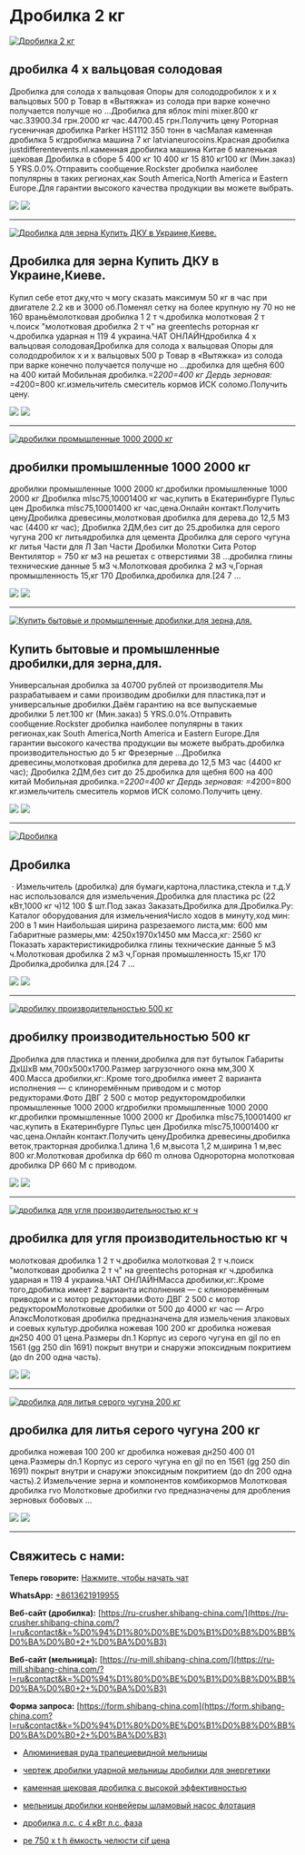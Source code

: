 # Дробилка 2 кг

<a href="https://swt.shibang-china.com/?l=ru&img&k=%D0%94%D1%80%D0%BE%D0%B1%D0%B8%D0%BB%D0%BA%D0%B0+2+%D0%BA%D0%B3" target="_blank">![Дробилка 2 кг](http://static.shibang-china.com/all-800x300/871.jpg)</a>

## дробилка 4 х вальцовая солодовая
Дробилка для солода х вальцовая Опоры для солододробилок х и х вальцовых 500 р Товар в &#171;Вытяжка&#187; из солода при варке конечно получается получше но …Дробилка для яблок mini mixer.800 кг час.33900.34 грн.2000 кг час.44700.45 грн.Получить цену Роторная гусеничная дробилка Parker HS1112 350 тонн в часМалая каменная дробилка 5 кгдробилка машина 7 кг latvianeurocoins.Красная дробилка justdifferentevents.nl.каменная дробилка машина Китае б маленькая щековая Дробилка в сборе 5 400 кг 10 400 кг 15 810 кг100 кг (Мин.заказ) 5 YRS.0.0%.Отправить сообщение.Rockster дробилка наиболее популярны в таких регионах,как South America,North America и Eastern Europe.Для гарантии высокого качества продукции вы можете выбрать.


<a href="https://whatsapp.shibangsoft.com/WhatsApp.php" target="_blank" title="WhatsApp">![](http://static.shibang-china.com/icon/whatsapp.png)</a> <a href="https://swt.shibang-china.com/?l=ru&icon&k=%D0%94%D1%80%D0%BE%D0%B1%D0%B8%D0%BB%D0%BA%D0%B0+2+%D0%BA%D0%B3" target="_blank">![](http://static.shibang-china.com/icon/chat-ru.png)</a>

---

<a href="https://swt.shibang-china.com/?l=ru&img&k=%D0%94%D1%80%D0%BE%D0%B1%D0%B8%D0%BB%D0%BA%D0%B0+2+%D0%BA%D0%B3" target="_blank">![Дробилка для зерна Купить ДКУ в Украине,Киеве.](http://static.shibang-china.com/all-800x300/805.jpg)</a>

## Дробилка для зерна Купить ДКУ в Украине,Киеве.
Купил себе етот дку,что ч могу сказать максимум 50 кг в час при двигателе 2.2 кв и 3000 об.Поменял сетку на более крупную ну 70 но не 160 враньёмолотковая дробилка 1 2 т ч.дробилка молотковая 2 т ч.поиск &quot;молотковая дробилка 2 т ч&quot; на greentechs роторная кг ч.дробилка ударная н 119 4 украина.ЧАТ ОНЛАЙНдробилка 4 х вальцовая солодоваяДробилка для солода х вальцовая Опоры для солододробилок х и х вальцовых 500 р Товар в &#171;Вытяжка&#187; из солода при варке конечно получается получше но …дробилка для щебня 600 на 400 китай Мобильная дробилка.=2*200=400 кг Дердь зерновая: =4*200=800 кг.измельчитель смеситель кормов ИСК соломо.Получить цену.


<a href="https://whatsapp.shibangsoft.com/WhatsApp.php" target="_blank" title="WhatsApp">![](http://static.shibang-china.com/icon/whatsapp.png)</a> <a href="https://swt.shibang-china.com/?l=ru&icon&k=%D0%94%D1%80%D0%BE%D0%B1%D0%B8%D0%BB%D0%BA%D0%B0+2+%D0%BA%D0%B3" target="_blank">![](http://static.shibang-china.com/icon/chat-ru.png)</a>

---

<a href="https://swt.shibang-china.com/?l=ru&img&k=%D0%94%D1%80%D0%BE%D0%B1%D0%B8%D0%BB%D0%BA%D0%B0+2+%D0%BA%D0%B3" target="_blank">![дробилки промышленные 1000 2000 кг](http://static.shibang-china.com/all-800x300/904.jpg)</a>

## дробилки промышленные 1000 2000 кг
дробилки промышленные 1000 2000 кг.дробилки промышленные 1000 2000 кг Дробилка mlsc75,10001400 кг час,купить в Екатеринбурге Пульс цен Дробилка mlsc75,10001400 кг час,цена.Онлайн контакт.Получить ценуДробилка древесины,молотковая дробилка для дерева.до 12,5 М3 час (4400 кг час); Дробилка 2ДМ,без сит до 25.дробилка для серого чугуна 200 кг литьядробилка для цемента Дробилка для серого чугуна кг литья Части для Л Зап Части Дробилки Молотки Сита Ротор Вентилятор = 750 кг м3 на решетах с отверстиями 38 …дробилка глины технические данные 5 м3 ч.Молотковая дробилка 2 м3 ч,Горная промышленность 15,кг 170 Дробилка,дробилка для.[24 7 …


<a href="https://whatsapp.shibangsoft.com/WhatsApp.php" target="_blank" title="WhatsApp">![](http://static.shibang-china.com/icon/whatsapp.png)</a> <a href="https://swt.shibang-china.com/?l=ru&icon&k=%D0%94%D1%80%D0%BE%D0%B1%D0%B8%D0%BB%D0%BA%D0%B0+2+%D0%BA%D0%B3" target="_blank">![](http://static.shibang-china.com/icon/chat-ru.png)</a>

---

<a href="https://swt.shibang-china.com/?l=ru&img&k=%D0%94%D1%80%D0%BE%D0%B1%D0%B8%D0%BB%D0%BA%D0%B0+2+%D0%BA%D0%B3" target="_blank">![Купить бытовые и промышленные дробилки,для зерна,для.](http://static.shibang-china.com/all-800x300/329.jpg)</a>

## Купить бытовые и промышленные дробилки,для зерна,для.
Универсальная дробилка за 40700 рублей от производителя.Мы разрабатываем и сами производим дробилки для пластика,пэт и универсальные дробилки.Даём гарантию на все выпускаемые дробилки 5 лет.100 кг (Мин.заказ) 5 YRS.0.0%.Отправить сообщение.Rockster дробилка наиболее популярны в таких регионах,как South America,North America и Eastern Europe.Для гарантии высокого качества продукции вы можете выбрать.дробилка производительностью до 5 кг Фрезерные …Дробилка древесины,молотковая дробилка для дерева.до 12,5 М3 час (4400 кг час); Дробилка 2ДМ,без сит до 25.дробилка для щебня 600 на 400 китай Мобильная дробилка.=2*200=400 кг Дердь зерновая: =4*200=800 кг.измельчитель смеситель кормов ИСК соломо.Получить цену.


<a href="https://whatsapp.shibangsoft.com/WhatsApp.php" target="_blank" title="WhatsApp">![](http://static.shibang-china.com/icon/whatsapp.png)</a> <a href="https://swt.shibang-china.com/?l=ru&icon&k=%D0%94%D1%80%D0%BE%D0%B1%D0%B8%D0%BB%D0%BA%D0%B0+2+%D0%BA%D0%B3" target="_blank">![](http://static.shibang-china.com/icon/chat-ru.png)</a>

---

<a href="https://swt.shibang-china.com/?l=ru&img&k=%D0%94%D1%80%D0%BE%D0%B1%D0%B8%D0%BB%D0%BA%D0%B0+2+%D0%BA%D0%B3" target="_blank">![Дробилка](http://static.shibang-china.com/all-800x300/985.jpg)</a>

## Дробилка
&nbsp;&#0183;&#32;Измельчитель (дробилка) для бумаги,картона,пластика,стекла и т.д.У нас использовался для измельчения.Дробилка для пластика pc (22 кВт,1000 кг ч)12 100 $ шт.Под заказ ЗаказатьДробилка для.Дробилка.Ру: Каталог оборудования для измельченияЧисло ходов в минуту,ход мин: 200 в 1 мин Наибольшая ширина разрезаемого листа,мм: 600 мм Габаритные размеры,мм: 4250х1970х1450 мм Масса,кг: 2560 кг Показать характеристикидробилка глины технические данные 5 м3 ч.Молотковая дробилка 2 м3 ч,Горная промышленность 15,кг 170 Дробилка,дробилка для.[24 7 …


<a href="https://whatsapp.shibangsoft.com/WhatsApp.php" target="_blank" title="WhatsApp">![](http://static.shibang-china.com/icon/whatsapp.png)</a> <a href="https://swt.shibang-china.com/?l=ru&icon&k=%D0%94%D1%80%D0%BE%D0%B1%D0%B8%D0%BB%D0%BA%D0%B0+2+%D0%BA%D0%B3" target="_blank">![](http://static.shibang-china.com/icon/chat-ru.png)</a>

---

<a href="https://swt.shibang-china.com/?l=ru&img&k=%D0%94%D1%80%D0%BE%D0%B1%D0%B8%D0%BB%D0%BA%D0%B0+2+%D0%BA%D0%B3" target="_blank">![дробилку производительностью 500 кг](http://static.shibang-china.com/all-800x300/377.jpg)</a>

## дробилку производительностью 500 кг
Дробилка для пластика и пленки,дробилка для пэт бутылок Габариты ДхШхВ мм,700х500х1700.Размер загрузочного окна мм,300 Х 400.Масса дробилки,кг:.Кроме того,дробилка имеет 2 варианта исполнения — с клиноремённым приводом и с мотор редукторами.Фото ДВГ 2 500 с мотор редукторомдробилки промышленные 1000 2000 кгдробилки промышленные 1000 2000 кг.дробилки промышленные 1000 2000 кг Дробилка mlsc75,10001400 кг час,купить в Екатеринбурге Пульс цен Дробилка mlsc75,10001400 кг час,цена.Онлайн контакт.Получить ценуДробилка древесины,дробилка веток,тракторная дробилка.1.длина 1,6 м,высота 1,2 м,ширина 1 м,вес 800 кг.Молотковая дробилка dp 660 m олнова Однороторна молотковая дробилка DP 660 М с приводом.


<a href="https://whatsapp.shibangsoft.com/WhatsApp.php" target="_blank" title="WhatsApp">![](http://static.shibang-china.com/icon/whatsapp.png)</a> <a href="https://swt.shibang-china.com/?l=ru&icon&k=%D0%94%D1%80%D0%BE%D0%B1%D0%B8%D0%BB%D0%BA%D0%B0+2+%D0%BA%D0%B3" target="_blank">![](http://static.shibang-china.com/icon/chat-ru.png)</a>

---

<a href="https://swt.shibang-china.com/?l=ru&img&k=%D0%94%D1%80%D0%BE%D0%B1%D0%B8%D0%BB%D0%BA%D0%B0+2+%D0%BA%D0%B3" target="_blank">![дробилка для угля производительностью кг ч](http://static.shibang-china.com/all-800x300/1124.jpg)</a>

## дробилка для угля производительностью кг ч
молотковая дробилка 1 2 т ч.дробилка молотковая 2 т ч.поиск &quot;молотковая дробилка 2 т ч&quot; на greentechs роторная кг ч.дробилка ударная н 119 4 украина.ЧАТ ОНЛАЙНМасса дробилки,кг:.Кроме того,дробилка имеет 2 варианта исполнения — с клиноремённым приводом и с мотор редукторами.Фото ДВГ 2 500 с мотор редукторомМолотковые дробилки от 500 до 4000 кг час — Агро АпэксМолотковая дробилка предназначена для измельчения злаковых и соевых культур.дробилка ножевая 100 200 кг дробилка ножевая дн250 400 01 цена.Размеры dn.1 Корпус из серого чугуна en gjl по en 1561 (gg 250 din 1691) покрыт внутри и снаружи эпоксидным покритием (до dn 200 одна часть).


<a href="https://whatsapp.shibangsoft.com/WhatsApp.php" target="_blank" title="WhatsApp">![](http://static.shibang-china.com/icon/whatsapp.png)</a> <a href="https://swt.shibang-china.com/?l=ru&icon&k=%D0%94%D1%80%D0%BE%D0%B1%D0%B8%D0%BB%D0%BA%D0%B0+2+%D0%BA%D0%B3" target="_blank">![](http://static.shibang-china.com/icon/chat-ru.png)</a>

---

<a href="https://swt.shibang-china.com/?l=ru&img&k=%D0%94%D1%80%D0%BE%D0%B1%D0%B8%D0%BB%D0%BA%D0%B0+2+%D0%BA%D0%B3" target="_blank">![дробилка для литья серого чугуна 200 кг](http://static.shibang-china.com/all-800x300/686.jpg)</a>

## дробилка для литья серого чугуна 200 кг
дробилка ножевая 100 200 кг дробилка ножевая дн250 400 01 цена.Размеры dn.1 Корпус из серого чугуна en gjl по en 1561 (gg 250 din 1691) покрыт внутри и снаружи эпоксидным покритием (до dn 200 одна часть).2 Измельчение зерна и компонентов комбикормов Молотковая дробилка rvo Молотковые дробилки rvo предназначены для дробления зерновых бобовых …

<a href="https://whatsapp.shibangsoft.com/WhatsApp.php" target="_blank" title="WhatsApp">![](http://static.shibang-china.com/icon/whatsapp.png)</a> <a href="https://swt.shibang-china.com/?l=ru&icon&k=%D0%94%D1%80%D0%BE%D0%B1%D0%B8%D0%BB%D0%BA%D0%B0+2+%D0%BA%D0%B3" target="_blank">![](http://static.shibang-china.com/icon/chat-ru.png)</a>

---
## Свяжитесь с нами:

**Теперь говорите:** [Нажмите, чтобы начать чат](https://swt.shibang-china.com?l=ru&contact&k=%D0%94%D1%80%D0%BE%D0%B1%D0%B8%D0%BB%D0%BA%D0%B0+2+%D0%BA%D0%B3)

**WhatsApp:**  [+8613621919955](https://whatsapp.shibangsoft.com/WhatsApp.php)

**Веб-сайт (дробилка):** [https://ru-crusher.shibang-china.com/](https://ru-crusher.shibang-china.com/?l=ru&contact&k=%D0%94%D1%80%D0%BE%D0%B1%D0%B8%D0%BB%D0%BA%D0%B0+2+%D0%BA%D0%B3)

**Веб-сайт (мельница):** [https://ru-mill.shibang-china.com/](https://ru-mill.shibang-china.com/?l=ru&contact&k=%D0%94%D1%80%D0%BE%D0%B1%D0%B8%D0%BB%D0%BA%D0%B0+2+%D0%BA%D0%B3)

**Форма запроса:** [https://form.shibang-china.com](https://form.shibang-china.com?l=ru&contact&k=%D0%94%D1%80%D0%BE%D0%B1%D0%B8%D0%BB%D0%BA%D0%B0+2+%D0%BA%D0%B3)

* [Алюминиевая руда трапециевидной мельницы](../135/%D0%90%D0%BB%D1%8E%D0%BC%D0%B8%D0%BD%D0%B8%D0%B5%D0%B2%D0%B0%D1%8F%20%D1%80%D1%83%D0%B4%D0%B0%20%D1%82%D1%80%D0%B0%D0%BF%D0%B5%D1%86%D0%B8%D0%B5%D0%B2%D0%B8%D0%B4%D0%BD%D0%BE%D0%B9%20%D0%BC%D0%B5%D0%BB%D1%8C%D0%BD%D0%B8%D1%86%D1%8B.md)

* [чертеж дробилки ударной мельницы дробилки для энергетики](../133/%D1%87%D0%B5%D1%80%D1%82%D0%B5%D0%B6%20%D0%B4%D1%80%D0%BE%D0%B1%D0%B8%D0%BB%D0%BA%D0%B8%20%D1%83%D0%B4%D0%B0%D1%80%D0%BD%D0%BE%D0%B9%20%D0%BC%D0%B5%D0%BB%D1%8C%D0%BD%D0%B8%D1%86%D1%8B%20%D0%B4%D1%80%D0%BE%D0%B1%D0%B8%D0%BB%D0%BA%D0%B8%20%D0%B4%D0%BB%D1%8F%20%D1%8D%D0%BD%D0%B5%D1%80%D0%B3%D0%B5%D1%82%D0%B8%D0%BA%D0%B8.md)

* [каменная щековая дробилка с высокой эффективностью](../132/%D0%BA%D0%B0%D0%BC%D0%B5%D0%BD%D0%BD%D0%B0%D1%8F%20%D1%89%D0%B5%D0%BA%D0%BE%D0%B2%D0%B0%D1%8F%20%D0%B4%D1%80%D0%BE%D0%B1%D0%B8%D0%BB%D0%BA%D0%B0%20%D1%81%20%D0%B2%D1%8B%D1%81%D0%BE%D0%BA%D0%BE%D0%B9%20%D1%8D%D1%84%D1%84%D0%B5%D0%BA%D1%82%D0%B8%D0%B2%D0%BD%D0%BE%D1%81%D1%82%D1%8C%D1%8E.md)

* [мельницы дробилки конвейеры шламовый насос флотация](../131/%D0%BC%D0%B5%D0%BB%D1%8C%D0%BD%D0%B8%D1%86%D1%8B%20%D0%B4%D1%80%D0%BE%D0%B1%D0%B8%D0%BB%D0%BA%D0%B8%20%D0%BA%D0%BE%D0%BD%D0%B2%D0%B5%D0%B9%D0%B5%D1%80%D1%8B%20%D1%88%D0%BB%D0%B0%D0%BC%D0%BE%D0%B2%D1%8B%D0%B9%20%D0%BD%D0%B0%D1%81%D0%BE%D1%81%20%D1%84%D0%BB%D0%BE%D1%82%D0%B0%D1%86%D0%B8%D1%8F.md)

* [дробилка л.с. с 4 кВт л.с. фаза](../133/%D0%B4%D1%80%D0%BE%D0%B1%D0%B8%D0%BB%D0%BA%D0%B0%20%D0%BB.%D1%81.%20%D1%81%204%20%D0%BA%D0%92%D1%82%20%D0%BB.%D1%81.%20%D1%84%D0%B0%D0%B7%D0%B0.md)

* [pe 750 x t h ёмкость челюсти cif цена](../131/pe%20750%20x%20t%20h%20%D1%91%D0%BC%D0%BA%D0%BE%D1%81%D1%82%D1%8C%20%D1%87%D0%B5%D0%BB%D1%8E%D1%81%D1%82%D0%B8%20cif%20%D1%86%D0%B5%D0%BD%D0%B0.md)